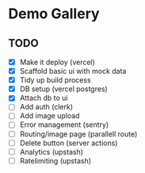 # Demo Gallery

## TODO

- [x] Make it deploy (vercel)
- [x] Scaffold basic ui with mock data
- [x] Tidy up build process
- [x] DB setup (vercel postgres)
- [x] Attach db to ui
- [ ] Add auth (clerk)
- [ ] Add image upload
- [ ] Error management (sentry)
- [ ] Routing/image page (parallell route)
- [ ] Delete button (server actions)
- [ ] Analytics (upstash)
- [ ] Ratelimiting (upstash)